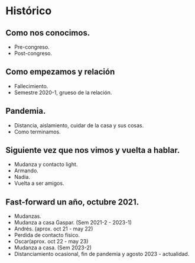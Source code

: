 # Histórico

## Como nos conocimos.
- Pre-congreso.
- Post-congreso.

## Como empezamos y relación
- Fallecimiento.
- Semestre 2020-1, grueso de la relación.

## Pandemia.
- Distancia, aislamiento, cuidar de la casa y sus cosas.
- Como terminamos.

## Siguiente vez que nos vimos y vuelta a hablar.
- Mudanza y contacto light.
- Armando.
- Nadia.
- Vuelta a ser amigos.

## Fast-forward un año, octubre 2021.
- Mudanzas.
- Mudanza a casa Gaspar. (Sem 2021-2 - 2023-1)
- Andrés. (aprox. oct 21 - may 22)
- Perdida de contacto físico.
- Oscar(aprox. oct 22 - may 23)
- Mudanza a casa. (Sem 2023-2)
- Distanciamiento ocasional, fin de pandemia y agosto 2023 - actualidad.
